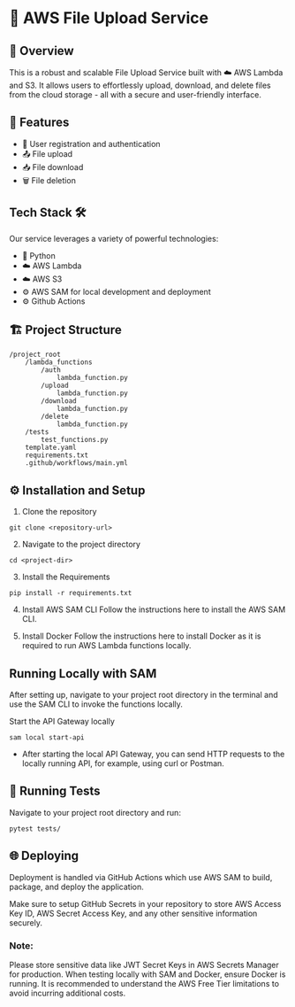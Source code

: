 # 📁 AWS File Upload Service
## 🚀 Overview

This is a robust and scalable File Upload Service built with ☁️ AWS Lambda and S3. It allows users to effortlessly upload, download, and delete files from the cloud storage - all with a secure and user-friendly interface.

## 🌟 Features
- 🔐 User registration and authentication
- 📤 File upload
- 📥 File download
- 🗑️ File deletion


## Tech Stack 🛠️
Our service leverages a variety of powerful technologies:

- 🐍 Python
- ☁️ AWS Lambda
- ☁️ AWS S3
- ⚙️ AWS SAM for local development and deployment
- ⚙️ Github Actions

## 🏗 Project Structure

```
/project_root
    /lambda_functions
        /auth
            lambda_function.py
        /upload
            lambda_function.py
        /download
            lambda_function.py
        /delete
            lambda_function.py
    /tests
        test_functions.py
    template.yaml
    requirements.txt
    .github/workflows/main.yml
```

## ⚙️ Installation and Setup

1. Clone the repository
```
git clone <repository-url>
```

2. Navigate to the project directory
```
cd <project-dir>
```

3. Install the Requirements
```
pip install -r requirements.txt
```

4. Install AWS SAM CLI
Follow the instructions here to install the AWS SAM CLI.

5. Install Docker
Follow the instructions here to install Docker as it is required to run AWS Lambda functions locally.

## Running Locally with SAM
After setting up, navigate to your project root directory in the terminal and use the SAM CLI to invoke the functions locally.

Start the API Gateway locally
```
sam local start-api
```

* After starting the local API Gateway, you can send HTTP requests to the locally running API, for example, using curl or Postman.

## 🧪 Running Tests
Navigate to your project root directory and run:
```
pytest tests/
```

## 🌐 Deploying

Deployment is handled via GitHub Actions which use AWS SAM to build, package, and deploy the application.

Make sure to setup GitHub Secrets in your repository to store AWS Access Key ID, AWS Secret Access Key, and any other sensitive information securely.

### Note:
Please store sensitive data like JWT Secret Keys in AWS Secrets Manager for production.
When testing locally with SAM and Docker, ensure Docker is running.
It is recommended to understand the AWS Free Tier limitations to avoid incurring additional costs.
